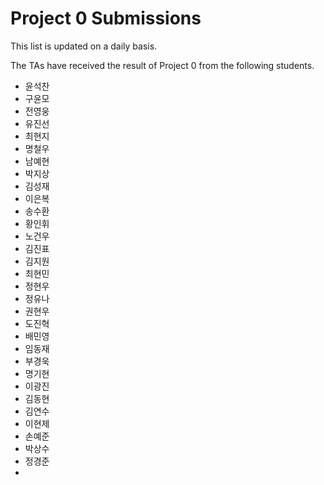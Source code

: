 # Project 0 Submissions

This list is updated on a daily basis.

The TAs have received the result of Project 0 from the following students.

- 윤석찬
- 구윤모
- 전영웅
- 유진선
- 최현지
- 명철우
- 남예현
- 박지상
- 김성재
- 이은복
- 송수환
- 황인휘
- 노건우
- 김진표
- 김지원
- 최현민
- 정현우
- 정유나
- 권현우
- 도진혁
- 배민영
- 임동재
- 부경욱
- 명기현
- 이광진
- 김동현
- 김연수
- 이현제
- 손예준
- 박상수
- 정경준
- 
